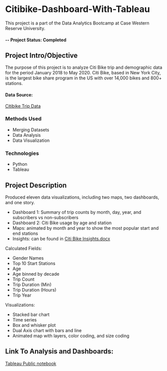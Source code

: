 # Citibike-Dashboard-With-Tableau
This project is a part of the Data Analytics Bootcamp at Case Western Reserve University.

#### -- Project Status: Completed

## Project Intro/Objective
The purpose of this project is to analyze Citi Bike trip and demographic data for the period January 2018 to May 2020. Citi Bike, based in New York City, is the largest bike share program in the US with over 14,000 bikes and 800+ stations.

#### Data Source:
[Citibike Trip Data](https://s3.amazonaws.com/tripdata/index.html)

### Methods Used
* Merging Datasets
* Data Analysis
* Data Visualization

### Technologies
* Python
* Tableau

## Project Description 
Produced eleven data visualizations, including two maps, two dashboards, and one story. <br>
- Dashboard 1: Summary of trip counts by month, day, year, and subscribers vs non-subscribers
- Dashboard 2: Citi Bike usage by age and station
- Maps: animated by month and year to show the most popular start and end stations<br>
- Insights: can be found in [Citi Bike Insights.docx](https://github.com/VL14/citibike/blob/master/Citi%20Bike%20Insights.docx)

Calculated Fields:
-	Gender Names
-	Top 10 Start Stations
-	Age
-	Age binned by decade
-	Trip Count
-	Trip Duration (Min)
-	Trip Duration (Hours)
-	Trip Year <br>

Visualizations: 
-	Stacked bar chart
-	Time series
-	Box and whisker plot
-	Dual Axis chart with bars and line
-	Animated map with layers, color coding, and size coding <br>

## Link To Analysis and Dashboards:
[Tableau Public notebook](https://public.tableau.com/profile/valerie.lobas#!/vizhome/CitibikeUsageAnalysis/Story1?publish=yes)



